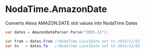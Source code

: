 # NodaTime.AmazonDate

Converts Alexa AMAZON.DATE slot values into NodaTime Dates

```csharp
var dates = AmazonDateParser.Parse("2015-11");

var from = dates.From //NodaTime LocalDate set to 2015/11/01
var to   = dates.To   //NodaTime LocalDate set to 2015/12/01
```